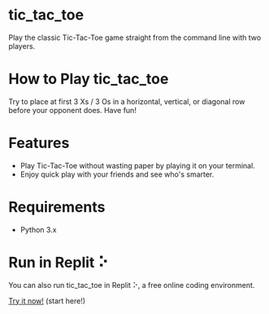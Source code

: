 # tic_tac_toe
Play the classic Tic-Tac-Toe game straight from the command line with two players.

# How to Play tic_tac_toe
Try to place at first 3 Xs / 3 Os in a horizontal, vertical, or diagonal row before your opponent does. Have fun!

# Features
- Play Tic-Tac-Toe without wasting paper by playing it on your terminal.
- Enjoy quick play with your friends and see who's smarter.

# Requirements
- Python 3.x

# Run in Replit ⠕
You can also run tic_tac_toe in Replit ⠕, a free online coding environment.

[Try it now!](https://replit.com/@dsalvador/tictactoe) (start here!)
